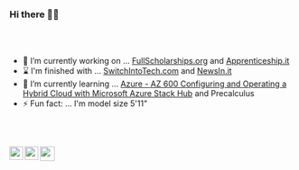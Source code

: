 ### Hi there 👋🏿

<br><br>

- 🔭 I’m currently working on ... [FullScholarships.org](https://FullScholarships.org) and [Apprenticeship.it](https://Apprenticeship.it)
- ⌛ I'm finished with ... [SwitchIntoTech.com](https://SwitchIntoTech.com) and [NewsIn.it](https://NewsIn.it)
- 🌱 I’m currently learning ... [Azure - AZ 600 Configuring and Operating a Hybrid Cloud with Microsoft Azure Stack Hub](https://docs.microsoft.com/en-us/learn/certifications/exams/az-600) and Precalculus
- ⚡ Fun fact: ... I'm model size 5'11"

<br><br>

<a href="https://www.elyse.pw"><img align="left" width="24px" src="https://cdn.jsdelivr.net/npm/simple-icons@3.13.0/icons/internetexplorer.svg"  /></a>
<a href="https://www.linkedin.com/in/mselyserobinson"><img align="left" width="24px" src="https://cdn.jsdelivr.net/npm/simple-icons@v3/icons/linkedin.svg"  /></a>
<a href="mailto:me@elyserobinson.com"><img align="left" width="26px" src="https://cdn.jsdelivr.net/npm/simple-icons@v3/icons/gmail.svg" /></a>

